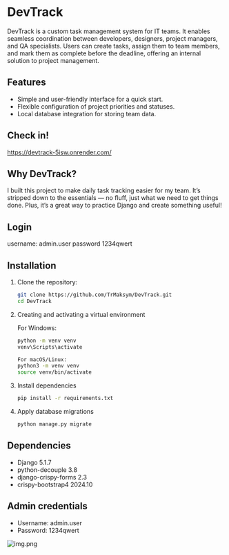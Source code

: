 ﻿# DevTrack

DevTrack is a custom task management system for IT teams. It enables seamless coordination between developers, designers, project managers, and QA specialists. Users can create tasks, assign them to team members, and mark them as complete before the deadline, offering an internal solution to project management.

## Features
- Simple and user-friendly interface for a quick start.
- Flexible configuration of project priorities and statuses.
- Local database integration for storing team data.

## Check in!
https://devtrack-5isw.onrender.com/

## Why DevTrack?
I built this project to make daily task tracking easier for my team. It’s stripped down to the essentials — no fluff, just what we need to get things done. Plus, it’s a great way to practice Django and create something useful!

## Login
username: admin.user
password 1234qwert


## Installation
1. Clone the repository:
   ```bash
   git clone https://github.com/TrMaksym/DevTrack.git
   cd DevTrack

2. Creating and activating a virtual environment
   
   For Windows:
   ```bash
   python -m venv venv
   venv\Scripts\activate

   For macOS/Linux:
   python3 -m venv venv
   source venv/bin/activate
   
3. Install dependencies
   ```bash
   pip install -r requirements.txt
   
4. Apply database migrations
   ```bash
   python manage.py migrate

   
## Dependencies
- Django 5.1.7
- python-decouple 3.8
- django-crispy-forms 2.3
- crispy-bootstrap4 2024.10

## Admin credentials

- Username: admin.user
- Password: 1234qwert


![img.png](img.png)
